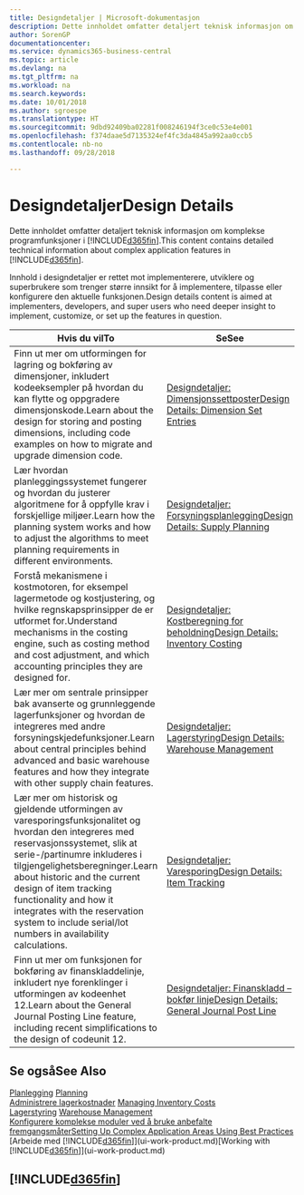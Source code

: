 ```yaml
---
title: Designdetaljer | Microsoft-dokumentasjon
description: Dette innholdet omfatter detaljert teknisk informasjon om komplekse programfunksjoner i Business Central.
author: SorenGP
documentationcenter: 
ms.service: dynamics365-business-central
ms.topic: article
ms.devlang: na
ms.tgt_pltfrm: na
ms.workload: na
ms.search.keywords: 
ms.date: 10/01/2018
ms.author: sgroespe
ms.translationtype: HT
ms.sourcegitcommit: 9dbd92409ba02281f008246194f3ce0c53e4e001
ms.openlocfilehash: f374daae5d7135324ef4fc3da4845a992aa0ccb5
ms.contentlocale: nb-no
ms.lasthandoff: 09/28/2018

---
```

# <a name="design-details"></a><span data-ttu-id="6cd65-103">Designdetaljer</span><span class="sxs-lookup"><span data-stu-id="6cd65-103">Design Details</span></span>
<span data-ttu-id="6cd65-104">Dette innholdet omfatter detaljert teknisk informasjon om komplekse programfunksjoner i [!INCLUDE[d365fin](includes/d365fin_md.md)].</span><span class="sxs-lookup"><span data-stu-id="6cd65-104">This content contains detailed technical information about complex application features in [!INCLUDE[d365fin](includes/d365fin_md.md)].</span></span>  

 <span data-ttu-id="6cd65-105">Innhold i designdetaljer er rettet mot implementerere, utviklere og superbrukere som trenger større innsikt for å implementere, tilpasse eller konfigurere den aktuelle funksjonen.</span><span class="sxs-lookup"><span data-stu-id="6cd65-105">Design details content is aimed at implementers, developers, and super users who need deeper insight to implement, customize, or set up the features in question.</span></span>  

|<span data-ttu-id="6cd65-106">**Hvis du vil**</span><span class="sxs-lookup"><span data-stu-id="6cd65-106">**To**</span></span>|<span data-ttu-id="6cd65-107">**Se**</span><span class="sxs-lookup"><span data-stu-id="6cd65-107">**See**</span></span>|  
|------------|-------------|  
|<span data-ttu-id="6cd65-108">Finn ut mer om utformingen for lagring og bokføring av dimensjoner, inkludert kodeeksempler på hvordan du kan flytte og oppgradere dimensjonskode.</span><span class="sxs-lookup"><span data-stu-id="6cd65-108">Learn about the design for storing and posting dimensions, including code examples on how to migrate and upgrade dimension code.</span></span>|[<span data-ttu-id="6cd65-109">Designdetaljer: Dimensjonssettposter</span><span class="sxs-lookup"><span data-stu-id="6cd65-109">Design Details: Dimension Set Entries</span></span>](design-details-dimension-set-entries.md)|  
|<span data-ttu-id="6cd65-110">Lær hvordan planleggingssystemet fungerer og hvordan du justerer algoritmene for å oppfylle krav i forskjellige miljøer.</span><span class="sxs-lookup"><span data-stu-id="6cd65-110">Learn how the planning system works and how to adjust the algorithms to meet planning requirements in different environments.</span></span>|[<span data-ttu-id="6cd65-111">Designdetaljer: Forsyningsplanlegging</span><span class="sxs-lookup"><span data-stu-id="6cd65-111">Design Details: Supply Planning</span></span>](design-details-supply-planning.md)|  
|<span data-ttu-id="6cd65-112">Forstå mekanismene i kostmotoren, for eksempel lagermetode og kostjustering, og hvilke regnskapsprinsipper de er utformet for.</span><span class="sxs-lookup"><span data-stu-id="6cd65-112">Understand mechanisms in the costing engine, such as costing method and cost adjustment, and which accounting principles they are designed for.</span></span>|[<span data-ttu-id="6cd65-113">Designdetaljer: Kostberegning for beholdning</span><span class="sxs-lookup"><span data-stu-id="6cd65-113">Design Details: Inventory Costing</span></span>](design-details-inventory-costing.md)|  
|<span data-ttu-id="6cd65-114">Lær mer om sentrale prinsipper bak avanserte og grunnleggende lagerfunksjoner og hvordan de integreres med andre forsyningskjedefunksjoner.</span><span class="sxs-lookup"><span data-stu-id="6cd65-114">Learn about central principles behind advanced and basic warehouse features and how they integrate with other supply chain features.</span></span>|[<span data-ttu-id="6cd65-115">Designdetaljer: Lagerstyring</span><span class="sxs-lookup"><span data-stu-id="6cd65-115">Design Details: Warehouse Management</span></span>](design-details-warehouse-management.md)|  
|<span data-ttu-id="6cd65-116">Lær mer om historisk og gjeldende utformingen av varesporingsfunksjonalitet og hvordan den integreres med reservasjonssystemet, slik at serie-/partinumre inkluderes i tilgjengelighetsberegninger.</span><span class="sxs-lookup"><span data-stu-id="6cd65-116">Learn about historic and the current design of item tracking functionality and how it integrates with the reservation system to include serial/lot numbers in availability calculations.</span></span>|[<span data-ttu-id="6cd65-117">Designdetaljer: Varesporing</span><span class="sxs-lookup"><span data-stu-id="6cd65-117">Design Details: Item Tracking</span></span>](design-details-item-tracking.md)|  
|<span data-ttu-id="6cd65-118">Finn ut mer om funksjonen for bokføring av finanskladdelinje, inkludert nye forenklinger i utformingen av kodeenhet 12.</span><span class="sxs-lookup"><span data-stu-id="6cd65-118">Learn about the General Journal Posting Line feature, including recent simplifications to the design of codeunit 12.</span></span>|[<span data-ttu-id="6cd65-119">Designdetaljer: Finanskladd – bokfør linje</span><span class="sxs-lookup"><span data-stu-id="6cd65-119">Design Details: General Journal Post Line</span></span>](design-details-general-journal-post-line.md)|  

## <a name="see-also"></a><span data-ttu-id="6cd65-120">Se også</span><span class="sxs-lookup"><span data-stu-id="6cd65-120">See Also</span></span>  
 <span data-ttu-id="6cd65-121">[Planlegging](production-planning.md) </span><span class="sxs-lookup"><span data-stu-id="6cd65-121">[Planning](production-planning.md) </span></span>  
 <span data-ttu-id="6cd65-122">[Administrere lagerkostnader](finance-manage-inventory-costs.md) </span><span class="sxs-lookup"><span data-stu-id="6cd65-122">[Managing Inventory Costs](finance-manage-inventory-costs.md) </span></span>  
 <span data-ttu-id="6cd65-123">[Lagerstyring](warehouse-manage-warehouse.md) </span><span class="sxs-lookup"><span data-stu-id="6cd65-123">[Warehouse Management](warehouse-manage-warehouse.md) </span></span>  
 [<span data-ttu-id="6cd65-124">Konfigurere komplekse moduler ved å bruke anbefalte fremgangsmåter</span><span class="sxs-lookup"><span data-stu-id="6cd65-124">Setting Up Complex Application Areas Using Best Practices</span></span>](set-up-complex-application-areas-using-best-practices.md)  
 <span data-ttu-id="6cd65-125">[Arbeide med [!INCLUDE[d365fin](includes/d365fin_md.md)]](ui-work-product.md)</span><span class="sxs-lookup"><span data-stu-id="6cd65-125">[Working with [!INCLUDE[d365fin](includes/d365fin_md.md)]](ui-work-product.md)</span></span>

 ## [!INCLUDE[d365fin](includes/free_trial_md.md)]  
  

